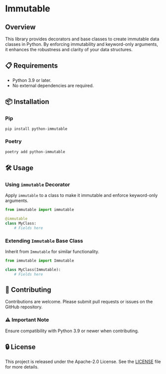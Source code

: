 # Immutable

## Overview

This library provides decorators and base classes to create immutable data classes
in Python. By enforcing immutability and keyword-only arguments, it enhances the
robustness and clarity of your data structures.

## 📋 Requirements

- Python 3.9 or later.
- No external dependencies are required.

## 📦 Installation

### Pip

```bash
pip install python-immutable
```

### Poetry

```bash
poetry add python-immutable
```

## 🛠 Usage

### Using `immutable` Decorator

Apply `immutable` to a class to make it immutable and enforce keyword-only arguments.

```python
from immutable import immutable

@immutable
class MyClass:
    # Fields here
```

### Extending `Immutable` Base Class

Inherit from `Immutable` for similar functionality.

```python
from immutable import Immutable

class MyClass(Immutable):
    # Fields here
```

## 🤝 Contributing

Contributions are welcome. Please submit pull requests or issues on the GitHub repository.

### ⚠️ Important Note

Ensure compatibility with Python 3.9 or newer when contributing.

## 🔒 License

This project is released under the Apache-2.0 License. See the [LICENSE](./LICENSE)
file for more details.
